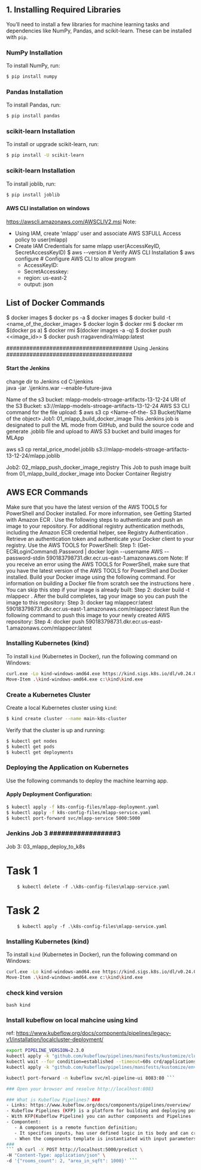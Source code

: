 ## 1. Installing Required Libraries
You’ll need to install a few libraries for machine learning tasks and dependencies like NumPy, Pandas, and scikit-learn. These can be installed with `pip`.

### NumPy Installation
To install NumPy, run:
```bash
$ pip install numpy
```

### Pandas Installation
To install Pandas, run:
```bash
$ pip install pandas
```

### scikit-learn Installation
To install or upgrade scikit-learn, run:
```bash
$ pip install -U scikit-learn
```

### scikit-learn Installation
To install joblib, run:
```bash
$ pip install joblib
```
#### AWS CLI installation on windows ####
https://awscli.amazonaws.com/AWSCLIV2.msi
Note: 
- Using IAM, create 'mlapp' user and associate AWS S3FULL Access policy to user(mlapp)
- Create IAM Credentials for same mlapp user(AccessKeyID, SecretAccessKeyID)
$ aws --version # Verify AWS CLI Installation
$ aws configure # Configure AWS CLI to allow program
    - AccessKeyID:
    - SecretAccesskey:
    - region: us-east-2
    - output: json 
## List of Docker Commands
$ docker images
$ docker ps -a
$ docker images
$ docker build -t <name_of_the_docker_image>
$ docker login
$ docker rmi <image-id>
$ docker rm $(docker ps a)
$ docker rmi $(docker images -a -q)
$ docker push <<image_id>>
$ docker push rragavendira/mlapp:latest

######################################
Using Jenkins
######################################

#### Start the Jenkins 
change dir to Jenkins
cd C:\jenkins\
java -jar .\jenkins.war --enable-future-java

Name of the s3 bucket: mlapp-models-stroage-artifacts-13-12-24
URI of the S3 Bucket: s3://mlapp-models-stroage-artifacts-13-12-24
AWS S3 CLI command for the file upload: 
$ aws s3 cp <name-of-the-Artifact><Name-of-the- S3 Bucket/Name of the object>
Job1: 01_mlapp_build_docker_image
This Jenkins job is designated to pull the ML mode from GitHub, and build the source code and generate .joblib file and upload to AWS S3 bucket and build images for MLApp

 aws s3 cp rental_price_model.joblib s3://mlapp-models-stroage-artifacts-13-12-24/mlapp.joblib 

Job2: 02_mlapp_push_docker_image_registry
This Job to push image built from 01_mlapp_build_docker_image into Docker Container Registry

## AWS ECR Commands
Make sure that you have the latest version of the AWS TOOLS for PowerShell and Docker installed. For more information, see Getting Started with Amazon ECR .
Use the following steps to authenticate and push an image to your repository. For additional registry authentication methods, including the Amazon ECR credential helper, see Registry Authentication .
Retrieve an authentication token and authenticate your Docker client to your registry. Use the AWS TOOLS for PowerShell:
Step 1:
(Get-ECRLoginCommand).Password | docker login --username AWS --password-stdin 590183798731.dkr.ecr.us-east-1.amazonaws.com
Note: If you receive an error using the AWS TOOLS for PowerShell, make sure that you have the latest version of the AWS TOOLS for PowerShell and Docker installed.
Build your Docker image using the following command. For information on building a Docker file from scratch see the instructions here . You can skip this step if your image is already built:
Step 2: 
docker build -t mlappecr .
After the build completes, tag your image so you can push the image to this repository:
Step 3: 
docker tag mlappecr:latest 590183798731.dkr.ecr.us-east-1.amazonaws.com/mlappecr:latest
Run the following command to push this image to your newly created AWS repository:
Step 4: 
docker push 590183798731.dkr.ecr.us-east-1.amazonaws.com/mlappecr:latest
### Installing Kubernetes (kind)
To install `kind` (Kubernetes in Docker), run the following command on Windows:
```bash
curl.exe -Lo kind-windows-amd64.exe https://kind.sigs.k8s.io/dl/v0.24.0/kind-windows-amd64
Move-Item .\kind-windows-amd64.exe c:\kind\kind.exe
```

### Create a Kubernetes Cluster
Create a local Kubernetes cluster using `kind`:
```bash
$ kind create cluster --name main-k8s-cluster
```

Verify that the cluster is up and running:
```bash
$ kubectl get nodes
$ kubectl get pods
$ kubectl get deployments
```

### Deploying the Application on Kubernetes
Use the following commands to deploy the machine learning app.

#### Apply Deployment Configuration:
```bash
$ kubectl apply -f k8s-config-files/mlapp-deployment.yaml
$ kubectl apply -f k8s-config-files/mlapp-service.yaml
$ kubectl port-forward svc/mlapp-service 5000:5000
```

### Jenkins Job 3 #################3
Job 3: 03_mlapp_deploy_to_k8s
# Task 1
``` $ kubectl delete -f .\k8s-config-files\mlapp-deployment.yaml
    $ kubectl delete -f .\k8s-config-files\mlapp-service.yaml
```

# Task 2
``` $ kubectl apply -f .\k8s-config-files\mlapp-deployment.yaml
    $ kubectl apply -f .\k8s-config-files\mlapp-service.yaml
```


### Installing Kubernetes (kind)
To install `kind` (Kubernetes in Docker), run the following command on Windows:
```bash
curl.exe -Lo kind-windows-amd64.exe https://kind.sigs.k8s.io/dl/v0.24.0/kind-windows-amd64
Move-Item .\kind-windows-amd64.exe c:\kind\kind.exe
```
### check kind version 
``` bash kind ```
### Install kubeflow on local mahcine using kind #####
ref: https://www.kubeflow.org/docs/components/pipelines/legacy-v1/installation/localcluster-deployment/
``` bash 
export PIPELINE_VERSION=2.3.0
kubectl apply -k "github.com/kubeflow/pipelines/manifests/kustomize/cluster-scoped-resources?ref=$PIPELINE_VERSION"
kubectl wait --for condition=established --timeout=60s crd/applications.app.k8s.io
kubectl apply -k "github.com/kubeflow/pipelines/manifests/kustomize/env/platform-agnostic?ref=$PIPELINE_VERSION"
```
``` bash 
kubectl port-forward -n kubeflow svc/ml-pipeline-ui 8083:80 ```

### Open your browser and resolve http://localhost:8083

### What is Kubeflow Pipelines? ###
- Links: https://www.kubeflow.org/docs/components/pipelines/overview/
- Kubeflow Pipelines (KFP) is a platform for building and deploying portable and scalable machine learning (ML) workflows using Docker containers.
- With KFP(Kubeflow Pipeline) you can author components and Pipelines 
- Compontent:
   - A component is a remote function definition;
   - It specifies inputs, has user defined logic in tis body and can create outputs. 
   - When the components template is instantiated with input parameters, we call it a task.
### 
``` sh curl -X POST http://localhost:5000/predict \
-H "Content-Type: application/json" \
-d '{"rooms_count": 2, "area_in_sqft": 1000}' ```